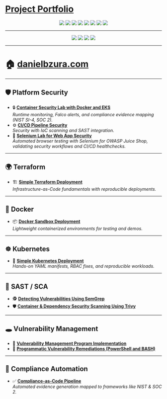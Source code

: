 # <a href="https://www.danielbzura.com">Project Portfolio</a>  

<p align="center">
  <!-- ISC2 -->
  <img src="https://img.shields.io/badge/CISSP-ISC2-2E8B57?style=for-the-badge&logo=ISC2&logoColor=white"/>

  <!-- CompTIA -->
  <img src="https://img.shields.io/badge/Security%2B-CompTIA-FF0000?style=for-the-badge&logo=comptia&logoColor=white"/>
  <img src="https://img.shields.io/badge/CySA%2B-CompTIA-FF0000?style=for-the-badge&logo=comptia&logoColor=white"/>
  <img src="https://img.shields.io/badge/PenTest%2B-CompTIA-FF0000?style=for-the-badge&logo=comptia&logoColor=white"/>

  <!-- Microsoft -->
  <img src="https://img.shields.io/badge/Azure_Administrator-Microsoft-0078D4?style=for-the-badge&logo=microsoft&logoColor=white"/>


  <!-- AWS -->
  <img src="https://img.shields.io/badge/AWS-Cloud_Practitioner-FF9900?style=for-the-badge&logo=amazonaws&logoColor=white"/>
  <img src="https://img.shields.io/badge/AWS-SysOps_Administrator-FF9900?style=for-the-badge&logo=amazonaws&logoColor=white"/>

  <!-- ISACA -->
  <img src="https://img.shields.io/badge/CISA-ISACA-FF6F00?style=for-the-badge&logo=isaca&logoColor=white"/>
</p>

---

<p align="center">
  <img src="https://img.shields.io/badge/Docker-🐳-2496ED?style=for-the-badge&logo=docker&logoColor=white"/>
  <img src="https://img.shields.io/badge/Kubernetes-☸️-326CE5?style=for-the-badge&logo=kubernetes&logoColor=white"/>
  <img src="https://img.shields.io/badge/Terraform-💠-7B42BC?style=for-the-badge&logo=terraform&logoColor=white"/>
  <img src="https://img.shields.io/badge/Python-🐍-3776AB?style=for-the-badge&logo=python&logoColor=white"/>

</p>

---

# 🏠 <a href="https://www.danielbzura.com">danielbzura.com</a>

---

## 🛡️ Platform Security  

- 🔒 **[Container Security Lab with Docker and EKS](https://github.com/bzuracyber/container-security-lab-docker-eks)**  
  *Runtime monitoring, Falco alerts, and compliance evidence mapping (NIST SI-4, SOC 2).*  
- ⚙️ **[CI/CD Pipeline Security](https://github.com/bzuracyber/CI-CD-Security-Pipeline-with-SAST-and-IaC-Scanning)**  
  *Security with IaC scanning and SAST integration.*
- 🧪 **[Selenium Lab for Web App Security](https://github.com/bzuracyber/beginner-selenium-lab)**  
  *Automated browser testing with Selenium for OWASP Juice Shop, validating security workflows and CI/CD healthchecks.*
  
---

## 🌍 Terraform  

- 🏗️ **[Simple Terraform Deployment](https://github.com/bzuracyber/first-terraform-deployment)**  
  *Infrastructure-as-Code fundamentals with reproducible deployments.*  

---

## 🐳 Docker  

- 📦 **[Docker Sandbox Deployment](https://github.com/bzuracyber/docker-sandbox-deployment)**  
  *Lightweight containerized environments for testing and demos.*  

---

## ☸️ Kubernetes  

- 🔄 **[Simple Kubernetes Deployment](https://github.com/bzuracyber/simple-kubernetes-deployment)**  
  *Hands-on YAML manifests, RBAC fixes, and reproducible workloads.*  

---

## 🧪 SAST / SCA  

- 🕵️ **[Detecting Vulnerabilities Using SemGrep](https://github.com/bzuracyber/Detecting-Vulnerabilities-Using-SemGrep)**  
- 🛡️ **[Container & Dependency Security Scanning Using Trivy](https://github.com/bzuracyber/Container-Dependency-Security-Scanning-Using-Trivy)**  

---

## 🕳️ Vulnerability Management  

- 🧩 **[Vulnerability Management Program Implementation](https://github.com/bzuracyber/Vulnerability-Management)**  
- 🤖 **[Programmatic Vulnerability Remediations (PowerShell and BASH)](https://github.com/bzuracyber/Automated-Vulnerability-Remediation)**  

---

## 📜 Compliance Automation  

- ✅ **[Compliance-as-Code Pipeline](https://github.com/bzuracyber/Azure-Compliance-as-Code-Pipeline)**  
  *Automated evidence generation mapped to frameworks like NIST & SOC 2.*  
